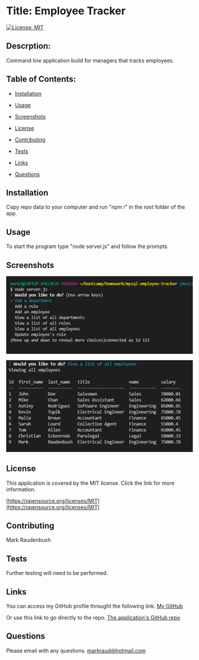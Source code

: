 # Title: Employee Tracker

[![License: MIT](https://img.shields.io/badge/License-MIT-yellow.svg)](https://opensource.org/licenses/MIT)

## Descrption:

Command line application build for managers that tracks employees.

## Table of Contents:

- [Installation](#installation)

- [Usage](#usage)

- [Screenshots](#screenshots)

- [License](#license)

- [Contributing](#contributing)

- [Tests](#tests)

- [Links](#links)

- [Questions](#questions)

## Installation

Copy repo data to your computer and run "npm i" in the root folder of the app.

## Usage

To start the program type "node server.js" and follow the prompts.

## Screenshots

![Screenshot](./img/initial_prompt.png "Screenshot")

![Screenshot](./img/listing_all_employees.png "Screenshot")

## License

This application is covered by the MIT license. Click the link for more information.

[https://opensource.org/licenses/MIT](https://opensource.org/licenses/MIT)

## Contributing

Mark Raudenbush

## Tests

Further testing will need to be performed.

## Links

You can access my GitHub profile throught the following link.
[My GitHub](https://github.com/markraud)

Or use this link to go directly to the repo.
[The application's GitHub repo](https://github.com/markraud/mysql-employee-tracker)

## Questions

Please email with any questions.
[markraud@hotmail.com](mailto:markraud@hotmail.com)

